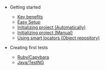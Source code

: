 * Getting started

  * [Key benefits](key-benefits.md)
  * [Easy Setup](easy-setup.md)
  * [Initializing project (Automatically)](project-init-automatically.md)
  * [Initializing project (Manual)](project-init-manually.md)
  * [Using smart locators (Object repository)](smart-locators.md)

* Creating first tests
  * [Ruby/Capybara](first-test-capybara-rspec.md)
  * [Java/TestNG](first-test-java-testng.md) 
 
